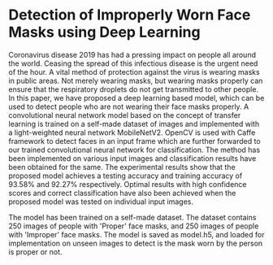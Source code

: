 # Detection of Improperly Worn Face Masks using Deep Learning
Coronavirus disease 2019 has had a pressing impact on people all around the world. Ceasing the spread of this infectious disease is the urgent need of the hour. A vital method of protection against the virus is wearing masks in public areas. Not merely wearing masks, but wearing masks properly can ensure that the respiratory droplets do not get transmitted to other people. In this paper, we have proposed a deep learning based model, which can be used to detect people who are not wearing their face masks properly. A convolutional neural network model based on the concept of transfer learning is trained on a self-made dataset of images and implemented with a light-weighted neural network MobileNetV2. OpenCV is used with Caffe framework to detect faces in an input frame which are further forwarded to our trained convolutional neural network for classification. The method has been implemented on various input images and classification results have been obtained for the same. The experimental results show that the proposed model achieves a testing accuracy and training accuracy of 93.58% and 92.27% respectively. Optimal results with high confidence scores and correct classification have also been achieved when the proposed model was tested on individual input images.

The model has been trained on a self-made dataset. The dataset contains 250 images of people with 'Proper' face masks, and 250 images of people with 'Improper' face masks. The model is saved as model.h5, and loaded for implementation on unseen images to detect is the mask worn by the person is proper or not. 
